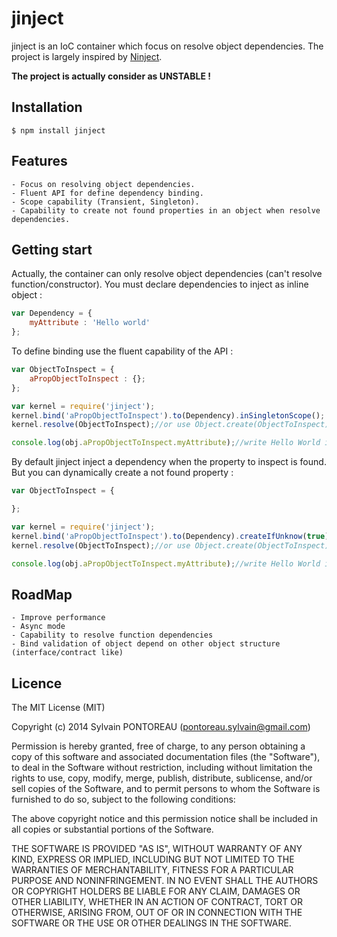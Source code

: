 jinject
=======

jinject is an IoC container which focus on resolve object dependencies.
The project is largely inspired by [Ninject](https://github.com/ninject/ninject).

**The project is actually consider as UNSTABLE !**



## Installation

    $ npm install jinject



## Features

    - Focus on resolving object dependencies.
    - Fluent API for define dependency binding.
    - Scope capability (Transient, Singleton).
    - Capability to create not found properties in an object when resolve dependencies.



## Getting start

Actually, the container can only resolve object dependencies (can't resolve function/constructor).
You must declare dependencies to inject as inline object :

```js
var Dependency = {
    myAttribute : 'Hello world'
};
```


To define binding use the fluent capability of the API :

```js
var ObjectToInspect = {
    aPropObjectToInspect : {};
};

var kernel = require('jinject');
kernel.bind('aPropObjectToInspect').to(Dependency).inSingletonScope();
kernel.resolve(ObjectToInspect);//or use Object.create(ObjectToInspect) if you want to deal with many instances of the type of object

console.log(obj.aPropObjectToInspect.myAttribute);//write Hello World in the console
```


By default jinject inject a dependency when the property to inspect is found. But you can dynamically create a not found property :

```js
var ObjectToInspect = {

};

var kernel = require('jinject');
kernel.bind('aPropObjectToInspect').to(Dependency).createIfUnknow(true).inSingletonScope();
kernel.resolve(ObjectToInspect);//or use Object.create(ObjectToInspect) if you want to deal with many instances of the type of object

console.log(obj.aPropObjectToInspect.myAttribute);//write Hello World in the console
```



## RoadMap

    - Improve performance
    - Async mode
    - Capability to resolve function dependencies
    - Bind validation of object depend on other object structure (interface/contract like)



## Licence

The MIT License (MIT)

Copyright (c) 2014 Sylvain PONTOREAU (pontoreau.sylvain@gmail.com)

Permission is hereby granted, free of charge, to any person obtaining a copy of
this software and associated documentation files (the "Software"), to deal in
the Software without restriction, including without limitation the rights to
use, copy, modify, merge, publish, distribute, sublicense, and/or sell copies of
the Software, and to permit persons to whom the Software is furnished to do so,
subject to the following conditions:

The above copyright notice and this permission notice shall be included in all
copies or substantial portions of the Software.

THE SOFTWARE IS PROVIDED "AS IS", WITHOUT WARRANTY OF ANY KIND, EXPRESS OR
IMPLIED, INCLUDING BUT NOT LIMITED TO THE WARRANTIES OF MERCHANTABILITY, FITNESS
FOR A PARTICULAR PURPOSE AND NONINFRINGEMENT. IN NO EVENT SHALL THE AUTHORS OR
COPYRIGHT HOLDERS BE LIABLE FOR ANY CLAIM, DAMAGES OR OTHER LIABILITY, WHETHER
IN AN ACTION OF CONTRACT, TORT OR OTHERWISE, ARISING FROM, OUT OF OR IN
CONNECTION WITH THE SOFTWARE OR THE USE OR OTHER DEALINGS IN THE SOFTWARE.


